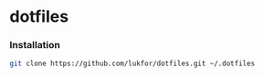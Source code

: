 # dotfiles


### Installation

```bash
git clone https://github.com/lukfor/dotfiles.git ~/.dotfiles
```

